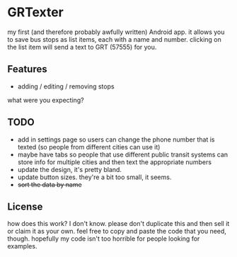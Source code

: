 GRTexter
========

my first (and therefore probably awfully written) Android app. it allows you to save bus stops as list items, each with a name and number. clicking on the list item will send a text to GRT (57555) for you.

## Features
- adding / editing / removing stops

what were you expecting?

## TODO
- add in settings page so users can change the phone number that is texted (so people from different cities can use it)
- maybe have tabs so people that use different public transit systems can store info for multiple cities and then text the appropriate numbers
- update the design, it's pretty bland.
- update button sizes. they're a bit too small, it seems.
- ~~sort the data by name~~

## License
how does this work? I don't know. please don't duplicate this and then sell it or claim it as your own. feel free to copy and paste the code that you need, though. hopefully my code isn't too horrible for people looking for examples.

